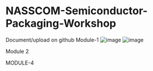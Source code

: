 # NASSCOM-Semiconductor-Packaging-Workshop
Document/upload on github
Module-1
![image](https://github.com/user-attachments/assets/23b8e160-8b43-4673-b5ef-96f37242e4e0)
![image](https://github.com/user-attachments/assets/e5ac06f5-d843-4c77-ba4f-c4723362169c)
  


 
 
 
 
 
 
 
  






Module 2
 
 
 
 
 
 
 








MODULE-4
 
 
 
  
 

 



